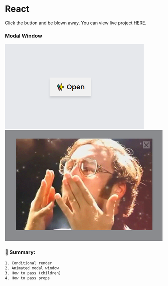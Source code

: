 # React

Click the button and be blown away.
You can view live project [HERE](https://di-marko.github.io/2-modal).

### Modal Window

![modal window button](/public/image.png)
![opened modal window](/public/image2.png)

### 👀 Summary:

    1. Conditional render
    2. Animated modal window
    3. How to pass (children)
    4. How to pass props

